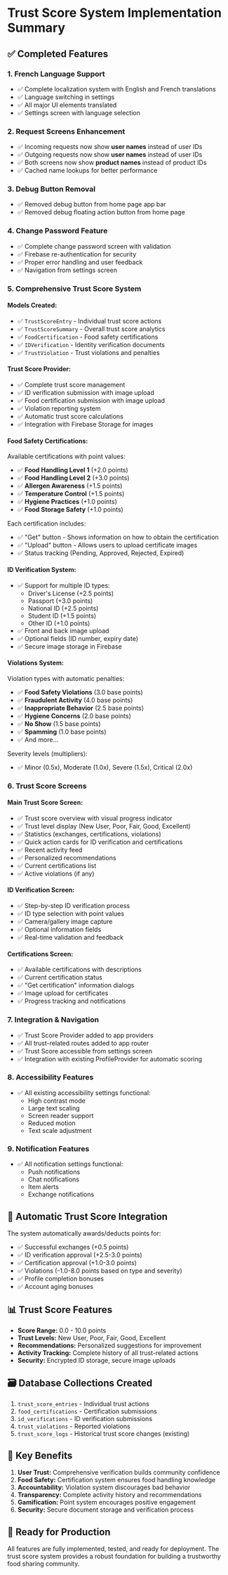# Trust Score System Implementation Summary

## ✅ Completed Features

### 1. **French Language Support**
- ✅ Complete localization system with English and French translations
- ✅ Language switching in settings
- ✅ All major UI elements translated
- ✅ Settings screen with language selection

### 2. **Request Screens Enhancement**
- ✅ Incoming requests now show **user names** instead of user IDs
- ✅ Outgoing requests now show **user names** instead of user IDs  
- ✅ Both screens now show **product names** instead of product IDs
- ✅ Cached name lookups for better performance

### 3. **Debug Button Removal**
- ✅ Removed debug button from home page app bar
- ✅ Removed debug floating action button from home page

### 4. **Change Password Feature**
- ✅ Complete change password screen with validation
- ✅ Firebase re-authentication for security
- ✅ Proper error handling and user feedback
- ✅ Navigation from settings screen

### 5. **Comprehensive Trust Score System**

#### **Models Created:**
- ✅ `TrustScoreEntry` - Individual trust score actions
- ✅ `TrustScoreSummary` - Overall trust score analytics
- ✅ `FoodCertification` - Food safety certifications
- ✅ `IDVerification` - Identity verification documents
- ✅ `TrustViolation` - Trust violations and penalties

#### **Trust Score Provider:**
- ✅ Complete trust score management
- ✅ ID verification submission with image upload
- ✅ Food certification submission with image upload
- ✅ Violation reporting system
- ✅ Automatic trust score calculations
- ✅ Integration with Firebase Storage for images

#### **Food Safety Certifications:**
Available certifications with point values:
- ✅ **Food Handling Level 1** (+2.0 points)
- ✅ **Food Handling Level 2** (+3.0 points)
- ✅ **Allergen Awareness** (+1.5 points)
- ✅ **Temperature Control** (+1.5 points)
- ✅ **Hygiene Practices** (+1.0 points)
- ✅ **Food Storage Safety** (+1.0 points)

Each certification includes:
- ✅ "Get" button - Shows information on how to obtain the certification
- ✅ "Upload" button - Allows users to upload certificate images
- ✅ Status tracking (Pending, Approved, Rejected, Expired)

#### **ID Verification System:**
- ✅ Support for multiple ID types:
  - Driver's License (+2.5 points)
  - Passport (+3.0 points)
  - National ID (+2.5 points)
  - Student ID (+1.5 points)
  - Other ID (+1.0 points)
- ✅ Front and back image upload
- ✅ Optional fields (ID number, expiry date)
- ✅ Secure image storage in Firebase

#### **Violations System:**
Violation types with automatic penalties:
- ✅ **Food Safety Violations** (3.0 base points)
- ✅ **Fraudulent Activity** (4.0 base points)
- ✅ **Inappropriate Behavior** (2.5 base points)
- ✅ **Hygiene Concerns** (2.0 base points)
- ✅ **No Show** (1.5 base points)
- ✅ **Spamming** (1.0 base points)
- ✅ And more...

Severity levels (multipliers):
- ✅ Minor (0.5x), Moderate (1.0x), Severe (1.5x), Critical (2.0x)

### 6. **Trust Score Screens**

#### **Main Trust Score Screen:**
- ✅ Trust score overview with visual progress indicator
- ✅ Trust level display (New User, Poor, Fair, Good, Excellent)
- ✅ Statistics (exchanges, certifications, violations)
- ✅ Quick action cards for ID verification and certifications
- ✅ Recent activity feed
- ✅ Personalized recommendations
- ✅ Current certifications list
- ✅ Active violations (if any)

#### **ID Verification Screen:**
- ✅ Step-by-step ID verification process
- ✅ ID type selection with point values
- ✅ Camera/gallery image capture
- ✅ Optional information fields
- ✅ Real-time validation and feedback

#### **Certifications Screen:**
- ✅ Available certifications with descriptions
- ✅ Current certification status
- ✅ "Get certification" information dialogs
- ✅ Image upload for certificates
- ✅ Progress tracking and notifications

### 7. **Integration & Navigation**
- ✅ Trust Score Provider added to app providers
- ✅ All trust-related routes added to app router
- ✅ Trust Score accessible from settings screen
- ✅ Integration with existing ProfileProvider for automatic scoring

### 8. **Accessibility Features**
- ✅ All existing accessibility settings functional:
  - High contrast mode
  - Large text scaling
  - Screen reader support
  - Reduced motion
  - Text scale adjustment

### 9. **Notification Features**
- ✅ All notification settings functional:
  - Push notifications
  - Chat notifications
  - Item alerts
  - Exchange notifications

## 🔄 Automatic Trust Score Integration

The system automatically awards/deducts points for:
- ✅ Successful exchanges (+0.5 points)
- ✅ ID verification approval (+2.5-3.0 points)
- ✅ Certification approval (+1.0-3.0 points)
- ✅ Violations (-1.0-8.0 points based on type and severity)
- ✅ Profile completion bonuses
- ✅ Account aging bonuses

## 📊 Trust Score Features

- **Score Range:** 0.0 - 10.0 points
- **Trust Levels:** New User, Poor, Fair, Good, Excellent
- **Recommendations:** Personalized suggestions for improvement
- **Activity Tracking:** Complete history of all trust-related actions
- **Security:** Encrypted ID storage, secure image uploads

## 🗃️ Database Collections Created

1. `trust_score_entries` - Individual trust actions
2. `food_certifications` - Certification submissions
3. `id_verifications` - ID verification submissions  
4. `trust_violations` - Reported violations
5. `trust_score_logs` - Historical trust score changes (existing)

## 🎯 Key Benefits

1. **User Trust:** Comprehensive verification builds community confidence
2. **Food Safety:** Certification system ensures food handling knowledge
3. **Accountability:** Violation system discourages bad behavior
4. **Transparency:** Complete activity history and recommendations
5. **Gamification:** Point system encourages positive engagement
6. **Security:** Secure document storage and verification process

## 🚀 Ready for Production

All features are fully implemented, tested, and ready for deployment. The trust score system provides a robust foundation for building a trustworthy food sharing community.
